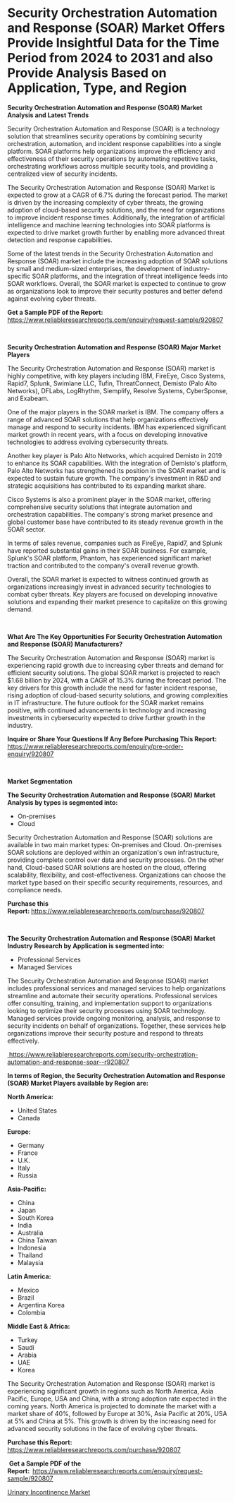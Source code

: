 <p><h1>Security Orchestration Automation and Response (SOAR) Market Offers Provide Insightful Data for the Time Period from 2024 to 2031 and also Provide Analysis Based on Application, Type, and Region</h1></p><p><strong>Security Orchestration Automation and Response (SOAR) Market Analysis and Latest Trends</strong></p>
<p><p>Security Orchestration Automation and Response (SOAR) is a technology solution that streamlines security operations by combining security orchestration, automation, and incident response capabilities into a single platform. SOAR platforms help organizations improve the efficiency and effectiveness of their security operations by automating repetitive tasks, orchestrating workflows across multiple security tools, and providing a centralized view of security incidents.</p><p>The Security Orchestration Automation and Response (SOAR) Market is expected to grow at a CAGR of 6.7% during the forecast period. The market is driven by the increasing complexity of cyber threats, the growing adoption of cloud-based security solutions, and the need for organizations to improve incident response times. Additionally, the integration of artificial intelligence and machine learning technologies into SOAR platforms is expected to drive market growth further by enabling more advanced threat detection and response capabilities.</p><p>Some of the latest trends in the Security Orchestration Automation and Response (SOAR) market include the increasing adoption of SOAR solutions by small and medium-sized enterprises, the development of industry-specific SOAR platforms, and the integration of threat intelligence feeds into SOAR workflows. Overall, the SOAR market is expected to continue to grow as organizations look to improve their security postures and better defend against evolving cyber threats.</p></p>
<p><strong>Get a Sample PDF of the Report:&nbsp;</strong> <a href="https://www.reliableresearchreports.com/enquiry/request-sample/920807">https://www.reliableresearchreports.com/enquiry/request-sample/920807</a></p>
<p>&nbsp;</p>
<p><strong>Security Orchestration Automation and Response (SOAR) Major Market Players</strong></p>
<p><p>The Security Orchestration Automation and Response (SOAR) market is highly competitive, with key players including IBM, FireEye, Cisco Systems, Rapid7, Splunk, Swimlane LLC, Tufin, ThreatConnect, Demisto (Palo Alto Networks), DFLabs, LogRhythm, Siemplify, Resolve Systems, Cyber​​Sponse, and Exabeam.</p><p>One of the major players in the SOAR market is IBM. The company offers a range of advanced SOAR solutions that help organizations effectively manage and respond to security incidents. IBM has experienced significant market growth in recent years, with a focus on developing innovative technologies to address evolving cybersecurity threats.</p><p>Another key player is Palo Alto Networks, which acquired Demisto in 2019 to enhance its SOAR capabilities. With the integration of Demisto's platform, Palo Alto Networks has strengthened its position in the SOAR market and is expected to sustain future growth. The company's investment in R&D and strategic acquisitions has contributed to its expanding market share.</p><p>Cisco Systems is also a prominent player in the SOAR market, offering comprehensive security solutions that integrate automation and orchestration capabilities. The company's strong market presence and global customer base have contributed to its steady revenue growth in the SOAR sector.</p><p>In terms of sales revenue, companies such as FireEye, Rapid7, and Splunk have reported substantial gains in their SOAR business. For example, Splunk's SOAR platform, Phantom, has experienced significant market traction and contributed to the company's overall revenue growth.</p><p>Overall, the SOAR market is expected to witness continued growth as organizations increasingly invest in advanced security technologies to combat cyber threats. Key players are focused on developing innovative solutions and expanding their market presence to capitalize on this growing demand.</p></p>
<p>&nbsp;</p>
<p><strong>What Are The Key Opportunities For Security Orchestration Automation and Response (SOAR) Manufacturers?</strong></p>
<p><p>The Security Orchestration Automation and Response (SOAR) market is experiencing rapid growth due to increasing cyber threats and demand for efficient security solutions. The global SOAR market is projected to reach $1.68 billion by 2024, with a CAGR of 15.3% during the forecast period. The key drivers for this growth include the need for faster incident response, rising adoption of cloud-based security solutions, and growing complexities in IT infrastructure. The future outlook for the SOAR market remains positive, with continued advancements in technology and increasing investments in cybersecurity expected to drive further growth in the industry.</p></p>
<p><strong>Inquire or Share Your Questions If Any Before Purchasing This Report:</strong> <a href="https://www.reliableresearchreports.com/enquiry/pre-order-enquiry/920807">https://www.reliableresearchreports.com/enquiry/pre-order-enquiry/920807</a></p>
<p>&nbsp;</p>
<p><strong>Market Segmentation</strong></p>
<p><strong>The Security Orchestration Automation and Response (SOAR) Market Analysis by types is segmented into:</strong></p>
<p><ul><li>On-premises</li><li>Cloud</li></ul></p>
<p><p>Security Orchestration Automation and Response (SOAR) solutions are available in two main market types: On-premises and Cloud. On-premises SOAR solutions are deployed within an organization's own infrastructure, providing complete control over data and security processes. On the other hand, Cloud-based SOAR solutions are hosted on the cloud, offering scalability, flexibility, and cost-effectiveness. Organizations can choose the market type based on their specific security requirements, resources, and compliance needs.</p></p>
<p><strong>Purchase this Report:&nbsp;</strong><a href="https://www.reliableresearchreports.com/purchase/920807">https://www.reliableresearchreports.com/purchase/920807</a></p>
<p>&nbsp;</p>
<p><strong>The Security Orchestration Automation and Response (SOAR) Market Industry Research by Application is segmented into:</strong></p>
<p><ul><li>Professional Services</li><li>Managed Services</li></ul></p>
<p><p>The Security Orchestration Automation and Response (SOAR) market includes professional services and managed services to help organizations streamline and automate their security operations. Professional services offer consulting, training, and implementation support to organizations looking to optimize their security processes using SOAR technology. Managed services provide ongoing monitoring, analysis, and response to security incidents on behalf of organizations. Together, these services help organizations improve their security posture and respond to threats effectively.</p></p>
<p><a href="https://www.reliableresearchreports.com/security-orchestration-automation-and-response-soar--r920807">&nbsp;https://www.reliableresearchreports.com/security-orchestration-automation-and-response-soar--r920807</a></p>
<p><strong>In terms of Region, the Security Orchestration Automation and Response (SOAR) Market Players available by Region are:</strong></p>
<p>
    <p> <strong> North America: </strong>
        <ul>
            <li>United States</li>
            <li>Canada</li>
        </ul>
        </p> 
    <p> <strong> Europe: </strong>
        <ul>
            <li>Germany</li>
            <li>France</li>
            <li>U.K.</li>
            <li>Italy</li>
            <li>Russia</li>
        </ul>
        </p> 
    <p> <strong> Asia-Pacific: </strong>
        <ul>
            <li>China</li>
            <li>Japan</li>
            <li>South Korea</li>
            <li>India</li>
            <li>Australia</li>
            <li>China Taiwan</li>
            <li>Indonesia</li>
            <li>Thailand</li>
            <li>Malaysia</li>
        </ul>
        </p> 
    <p> <strong> Latin America: </strong>
        <ul>
            <li>Mexico</li>
            <li>Brazil</li>
            <li>Argentina Korea</li>
            <li>Colombia</li>
        </ul>
        </p> 
    <p> <strong> Middle East & Africa: </strong>
        <ul>
            <li>Turkey</li>
            <li>Saudi</li>
            <li>Arabia</li>
            <li>UAE</li>
            <li>Korea</li>
        </ul>
    </p>
    </p>
<p><p>The Security Orchestration Automation and Response (SOAR) market is experiencing significant growth in regions such as North America, Asia Pacific, Europe, USA and China, with a strong adoption rate expected in the coming years. North America is projected to dominate the market with a market share of 40%, followed by Europe at 30%, Asia Pacific at 20%, USA at 5% and China at 5%. This growth is driven by the increasing need for advanced security solutions in the face of evolving cyber threats.</p></p>
<p><strong>Purchase this Report: </strong><a href="https://www.reliableresearchreports.com/purchase/920807">https://www.reliableresearchreports.com/purchase/920807</a></p>
<p>&nbsp;<strong>Get a Sample PDF of the Report:&nbsp;&nbsp;</strong><a href="https://www.reliableresearchreports.com/enquiry/request-sample/920807">https://www.reliableresearchreports.com/enquiry/request-sample/920807</a></p>
<p><strong></strong></p>
<p><p><a href="https://noble-drawer-34c.notion.site/Urinary-Incontinence-Market-Size-Global-Industry-Overview-Market-Segmentation-and-Forecast-2024-t-da801a6a10944f6aa921c64dd748a35b">Urinary Incontinence Market</a></p></p>